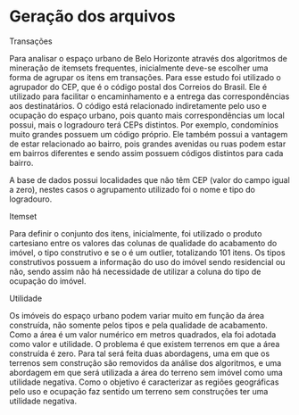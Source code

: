 # Geração dos arquivos

Transações 

Para analisar o espaço urbano de Belo Horizonte através dos algoritmos de mineração de itemsets frequentes, inicialmente deve-se escolher uma forma de agrupar os itens em transações. Para esse estudo foi utilizado o agrupador do CEP, que é o código postal dos Correios do Brasil. Ele é utilizado para facilitar o encaminhamento e a entrega das correspondências aos destinatários. O código está relacionado indiretamente pelo uso e ocupação do espaço urbano, pois quanto mais correspondências um local possui, mais o logradouro terá CEPs distintos. Por exemplo, condomínios muito grandes possuem um código próprio. Ele também possui a vantagem de estar relacionado ao bairro, pois grandes avenidas ou ruas podem estar em bairros diferentes e sendo assim possuem códigos distintos para cada bairro. 

A base de dados possui localidades que não têm CEP (valor do campo igual a zero), nestes casos o agrupamento utilizado foi o nome e tipo do logradouro. 

Itemset 

Para definir o conjunto dos itens, inicialmente, foi utilizado o produto cartesiano entre os valores das colunas de qualidade do acabamento do imóvel, o tipo construtivo e se o é um outlier, totalizando 101 itens. Os tipos construtivos possuem a informação do uso do imóvel sendo residencial ou não, sendo assim não há necessidade de utilizar a coluna do tipo de ocupação do imóvel. 

Utilidade 

Os imóveis do espaço urbano podem variar muito em função da área construída, não somente pelos tipos e pela qualidade de acabamento. Como a área é um valor numérico em metros quadrados, ela foi adotada como valor e utilidade. O problema é que existem terrenos em que a área construída é zero. Para tal será feita duas abordagens, uma em que os terrenos sem construção são removidos da análise dos algoritmos, e uma abordagem em que será utilizada a área do terreno sem imóvel como uma utilidade negativa. Como o objetivo é caracterizar as regiões geográficas pelo uso e ocupação faz sentido um terreno sem construções ter uma utilidade negativa.   
